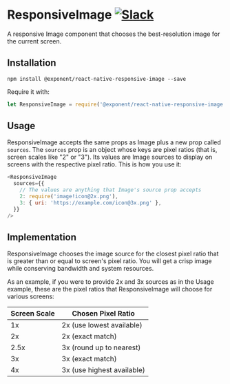 # ResponsiveImage [![Slack](http://slack.exponentjs.com/badge.svg)](http://slack.exponentjs.com)
A responsive Image component that chooses the best-resolution image for the current screen.

## Installation

```
npm install @exponent/react-native-responsive-image --save
```

Require it with:

```js
let ResponsiveImage = require('@exponent/react-native-responsive-image');
```

## Usage

ResponsiveImage accepts the same props as Image plus a new prop called `sources`. The `sources` prop is an object whose keys are pixel ratios (that is, screen scales like "2" or "3"). Its values are Image sources to display on screens with the respective pixel ratio. This is how you use it:

```js
<ResponsiveImage
  sources={{
    // The values are anything that Image's source prop accepts
    2: require('image!icon@2x.png'),
    3: { uri: 'https://example.com/icon@3x.png' },
  }}
/>
```

## Implementation

ResponsiveImage chooses the image source for the closest pixel ratio that is greater than or equal to screen's pixel ratio. You will get a crisp image while conserving bandwidth and system resources.

As an example, if you were to provide 2x and 3x sources as in the Usage example, these are the pixel ratios that ResponsiveImage will choose for various screens:

Screen Scale  | Chosen Pixel Ratio
------------- | --------------------------
1x            | 2x (use lowest available)
2x            | 2x (exact match)
2.5x          | 3x (round up to nearest)
3x            | 3x (exact match)
4x            | 3x (use highest available)
